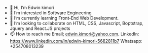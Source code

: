 - 👋 Hi, I’m Edwin kimori
- 👀 I’m interested in Software Engineering
- 🌱 I’m currently learning Front-End Web Development.
- 💞️ I’m looking to collaborate on HTML, CSS, Javascript, Boptstrap, Jquery and React.JS projects
- 📫 How to reach me Email; edwin.kimori@yahoo.com. LinkedIn: https://www.linkedin.com/in/edwin-kimori-5682811b7 Whatsapp: +254708013239

<!---
Edwinkimori/Edwinkimori is a ✨ special ✨ repository because its `README.md` (this file) appears on your GitHub profile.
You can click the Preview link to take a look at your changes.
--->
